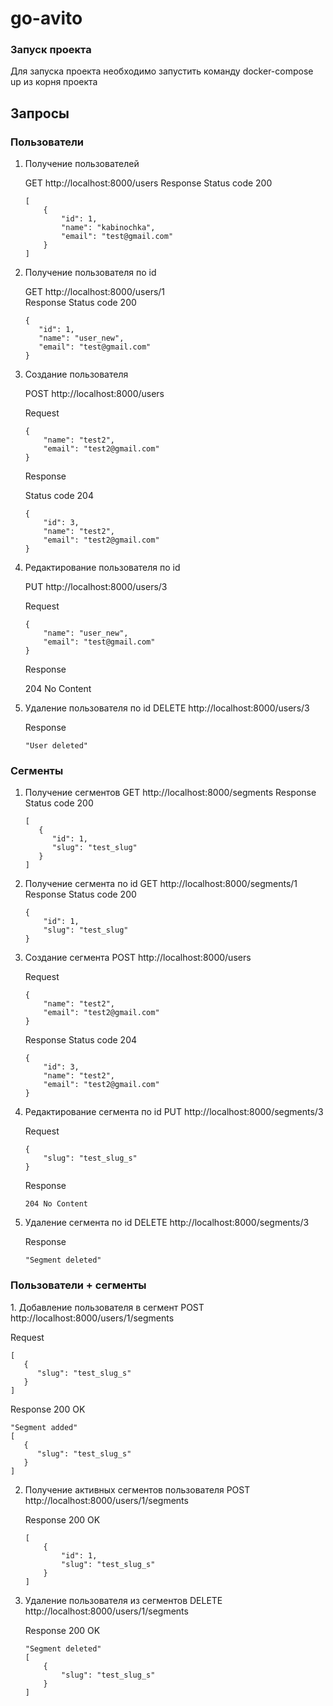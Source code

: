 # go-avito

<h3>Запуск проекта</h3>

Для запуска проекта необходимо запустить команду docker-compose up из корня проекта

<h2>Запросы</h2>

<h3>Пользователи</h3>

1. Получение пользователей

   GET http://localhost:8000/users
   Response
   Status code 200
   ```
   [
       {
           "id": 1,
           "name": "kabinochka",
           "email": "test@gmail.com"
       }
   ]
   ```

2. Получение пользователя по id

    GET http://localhost:8000/users/1  
    Response
    Status code 200
   ```
   {
      "id": 1,
      "name": "user_new",
      "email": "test@gmail.com"
   }
   ```

3. Создание пользователя

    POST http://localhost:8000/users

    Request

   ```
   {
       "name": "test2",
       "email": "test2@gmail.com"
   }
   ```

   Response

   Status code 204
   ```
   {
       "id": 3,
       "name": "test2",
       "email": "test2@gmail.com"
   }
   ```

4. Редактирование пользователя по id

   PUT http://localhost:8000/users/3

   Request

   ```
   {
       "name": "user_new",
       "email": "test@gmail.com"
   }
   ```

   Response

   204 No Content


5. Удаление пользователя по id
   DELETE http://localhost:8000/users/3

   Response
   ```
   "User deleted"
   ```

<h3>Сегменты</h3>

1. Получение сегментов
   GET http://localhost:8000/segments
   Response
   Status code 200
   ```
   [
      {
         "id": 1,
         "slug": "test_slug"
      }
   ]
   ```

2. Получение сегмента по id
   GET http://localhost:8000/segments/1
   Response
   Status code 200
   ```
   {
       "id": 1,
       "slug": "test_slug"
   }
   ```

3. Создание сегмента
   POST http://localhost:8000/users

   Request
   ```
   {
       "name": "test2",
       "email": "test2@gmail.com"
   }
   ```

   Response
   Status code 204
   ```
   {
       "id": 3,
       "name": "test2",
       "email": "test2@gmail.com"
   }
   ```

4. Редактирование сегмента по id
   PUT http://localhost:8000/segments/3

   Request
   ```
   {
       "slug": "test_slug_s"
   }
   ```

   Response
   ```
   204 No Content
   ```


5. Удаление сегмента по id
   DELETE http://localhost:8000/segments/3

   Response
   ```
   "Segment deleted"
   ```

<h3>Пользователи + сегменты</h3>
1. Добавление пользователя в сегмент
   POST http://localhost:8000/users/1/segments

   Request
   ```
   [
      {
         "slug": "test_slug_s"
      }
   ]
   ```

   Response
   200 OK
   ```
   "Segment added"
   [
      {
         "slug": "test_slug_s"
      }
   ]
   ```

2. Получение активных сегментов пользователя
   POST http://localhost:8000/users/1/segments

   Response
   200 OK
   ```
   [
       {
           "id": 1,
           "slug": "test_slug_s"
       }
   ]
   ```

3. Удаление пользователя из сегментов
   DELETE http://localhost:8000/users/1/segments

   Response
   200 OK
   ```
   "Segment deleted"
   [
       {
           "slug": "test_slug_s"
       }
   ]
   ```